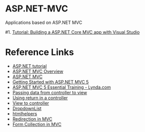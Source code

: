 # ASP.NET-MVC
Applications based on ASP.NET MVC

#1.  [Tutorial: Building a ASP.NET Core MVC app with Visual Studio](https://docs.asp.net/en/latest/tutorials/first-mvc-app/adding-controller.html)



# Reference Links
* [ASP.NET tutorial](http://www.tutorialsteacher.com/mvc/asp.net-mvc-tutorials)
* [ASP.NET MVC Overview](http://msdn.microsoft.com/en-us/library/dd381412%28v=vs.100%29.aspx)
* [ASP.NET MVC](http://web.csulb.edu/~pnguyen/cecs475/pdf/aspnetmvc.pdf)
* [Getting Started with ASP.NET MVC 5](http://www.asp.net/mvc/overview/getting-started/introduction/getting-started)
* [ASP.NET MVC 5 Essential Training - Lynda.com](https://csulb.okta.com/login/login.htm?fromURI=%2Fapp%2FUserHome)
* [Passing data from controller to view](http://web.csulb.edu/~pnguyen/cecs475/pdf/mvcdata.pdf)
* [Using return in a controller](http://web.csulb.edu/~pnguyen/cecs475/pdf/mvcdirect.pdf)
* [View to controller](http://web.csulb.edu/~pnguyen/cecs475/pdf/Viewtocontroller.pdf)
* [DropdownList](http://web.csulb.edu/~pnguyen/cecs475/pdf/mvc/DropdownList.docx)
* [htmlhelpers](http://web.csulb.edu/~pnguyen/cecs475/pdf/mvc/htmlhelpers.docx)
* [Redirection in MVC](http://web.csulb.edu/~pnguyen/cecs475/pdf/mvc/redirectionMVC.docx)
* [Form Collection in MVC](http://web.csulb.edu/~pnguyen/cecs475/pdf/mvc/formcollectionmvc.docx)
